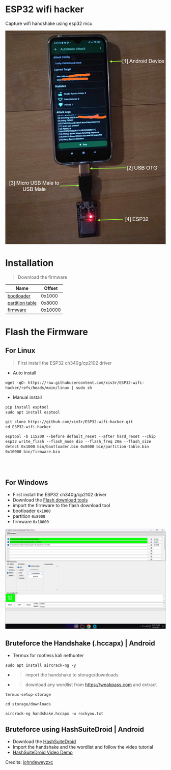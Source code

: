 # ESP32 wifi hacker

Capture wifi handshake using esp32 mcu

<img src="https://github.com/xiv3r/ESP32-wifi-hacker/blob/main/esp32_1.png">


# Installation
> Download the firmware

| Name            | Offset |
|-----------------|--------|
| [bootloader](https://raw.githubusercontent.com/xiv3r/ESP32-wifi-hacker/refs/heads/main/bin/bootloader.bin)      | 0x1000 |
| [partition table](https://raw.githubusercontent.com/xiv3r/ESP32-wifi-hacker/refs/heads/main/bin/partition-table.bin) | 0x8000 |
| [firmware](https://raw.githubusercontent.com/xiv3r/ESP32-wifi-hacker/refs/heads/main/bin/firmware.bin)        | 0x10000|

# Flash the Firmware

## For Linux
> First install the ESP32 ch340g/cp2102 driver
  - Auto install
```
wget -qO- https://raw.githubusercontent.com/xiv3r/ESP32-wifi-hacker/refs/heads/main/linux | sudo sh
```
  - Manual install
```
pip install esptool
sudo apt install esptool
```
```
git clone https://github.com/xiv3r/ESP32-wifi-hacker.git
cd ESP32-wifi-hacker
```
```
esptool -b 115200 --before default_reset --after hard_reset --chip esp32 write_flash --flash_mode dio --flash_freq 20m --flash_size detect 0x1000 bin/bootloader.bin 0x8000 bin/partition-table.bin 0x10000 bin/firmware.bin
```

<br><br>

## For Windows

- First install the ESP32 ch340g/cp2102 driver
- Download the [Flash download tools](https://github.com/xiv3r/ESP32-wifi-hacker/releases/download/Flasher/flash_download_tool.zip)
- import the firmware to the flash download tool
- bootloader `0x1000`
- partition  `0x8000`
- firmware   `0x10000`

<img src="https://github.com/xiv3r/ESP32-wifi-hacker/blob/main/esp32_win.png">

## Bruteforce the Handshake (.hccapx) | Android
- Termux for rootless kali nethunter
```
sudo apt install aircrack-ng -y
```
- > import the handshake to storage/downloads
- > download any wordlist from https://weakpass.com and extract
```
termux-setup-storage
```
```
cd storage/downloads
```
```
aircrack-ng handshake.hccapx -w rockyou.txt
```

## Bruteforce using HashSuiteDroid | Android

- Download the [HashSuiteDroid](https://github.com/xiv3r/ESP32-wifi-hacker/releases/download/Flasher/HashSuiteDroid_1_6.apk)
- Import the handshake and the wordlist and follow the video tutorial
- [HashSuiteDroid Video Demo](https://github.com/xiv3r/ESP32-wifi-hacker/blob/main/HashSuiteDroid.mp4)



Credits: [johndeweyzxc](https://github.com/johndeweyzxc)

